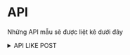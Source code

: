 
# API

Những API mẫu sẽ được liệt kê dưới đây

<details>

<summary>API LIKE POST</summary>

## Like bài viết

```http
POST https://graph.facebook.com/idUser_idPost/likes
```
| Parameter | Type     | Description                |
| :-------- | :------- | :------------------------- |
| `access_token` | `string` | **Bắt buộc**. Token của bạn |
| `idUser` | `string` | ID người đăng bài |
| `idPost` | `string` | ID bài viết |


### Response
```text
true
```
</details>